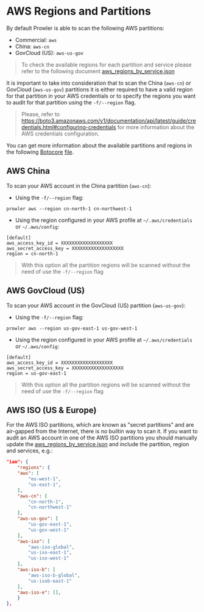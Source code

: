 # AWS Regions and Partitions

By default Prowler is able to scan the following AWS partitions:

- Commercial: `aws`
- China: `aws-cn`
- GovCloud (US): `aws-us-gov`

> To check the available regions for each partition and service please refer to the following document [aws_regions_by_service.json](https://github.com/prowler-cloud/prowler/blob/master/prowler/providers/aws/aws_regions_by_service.json)

It is important to take into consideration that to scan the China (`aws-cn`) or GovCloud (`aws-us-gov`) partitions it is either required to have a valid region for that partition in your AWS credentials or to specify the regions you want to audit for that partition using the `-f/--region` flag.
> Please, refer to https://boto3.amazonaws.com/v1/documentation/api/latest/guide/credentials.html#configuring-credentials for more information about the AWS credentials configuration.

You can get more information about the available partitions and regions in the following [Botocore](https://github.com/boto/botocore) [file](https://github.com/boto/botocore/blob/22a19ea7c4c2c4dd7df4ab8c32733cba0c7597a4/botocore/data/partitions.json).
## AWS China

To scan your AWS account in the China partition (`aws-cn`):

- Using the `-f/--region` flag:
```
prowler aws --region cn-north-1 cn-northwest-1
```
- Using the region configured in your AWS profile at `~/.aws/credentials` or `~/.aws/config`:
```
[default]
aws_access_key_id = XXXXXXXXXXXXXXXXXXX
aws_secret_access_key = XXXXXXXXXXXXXXXXXXX
region = cn-north-1
```
> With this option all the partition regions will be scanned without the need of use the `-f/--region` flag


## AWS GovCloud (US)

To scan your AWS account in the GovCloud (US) partition (`aws-us-gov`):

- Using the `-f/--region` flag:
```
prowler aws --region us-gov-east-1 us-gov-west-1
```
- Using the region configured in your AWS profile at `~/.aws/credentials` or `~/.aws/config`:
```
[default]
aws_access_key_id = XXXXXXXXXXXXXXXXXXX
aws_secret_access_key = XXXXXXXXXXXXXXXXXXX
region = us-gov-east-1
```
> With this option all the partition regions will be scanned without the need of use the `-f/--region` flag


## AWS ISO (US & Europe)

For the AWS ISO partitions, which are known as "secret partitions" and are air-gapped from the Internet, there is no builtin way to scan it. If you want to audit an AWS account in one of the AWS ISO partitions you should manually update the [aws_regions_by_service.json](https://github.com/prowler-cloud/prowler/blob/master/prowler/providers/aws/aws_regions_by_service.json) and include the partition, region and services, e.g.:
```json
"iam": {
    "regions": {
    "aws": [
        "eu-west-1",
        "us-east-1",
    ],
    "aws-cn": [
        "cn-north-1",
        "cn-northwest-1"
    ],
    "aws-us-gov": [
        "us-gov-east-1",
        "us-gov-west-1"
    ],
    "aws-iso": [
        "aws-iso-global",
        "us-iso-east-1",
        "us-iso-west-1"
    ],
    "aws-iso-b": [
        "aws-iso-b-global",
        "us-isob-east-1"
    ],
    "aws-iso-e": [],
    }
},
```
